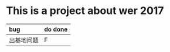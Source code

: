 # This is a project about wer 2017
| bug     | do  done    |
| :------------- | :------------- |
| 出基地问题     | F|
